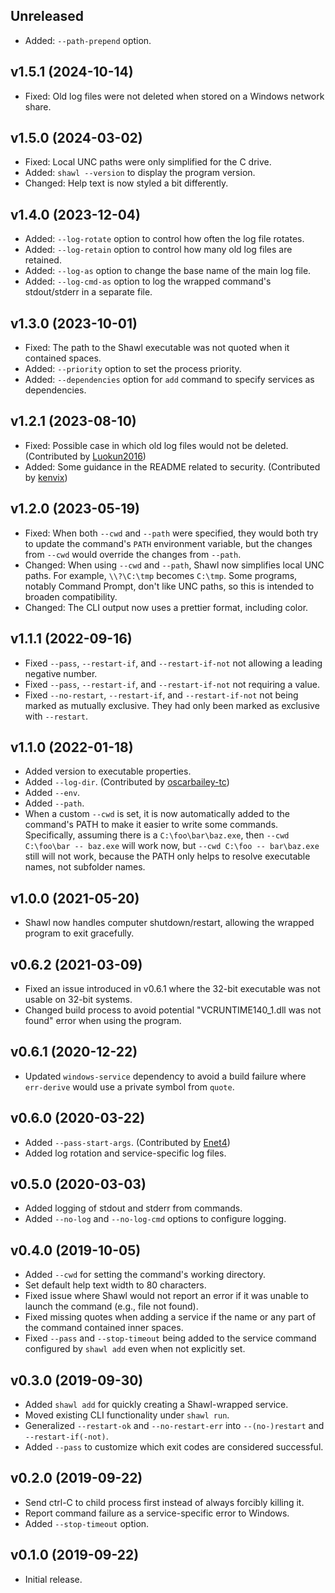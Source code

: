 ## Unreleased

* Added: `--path-prepend` option.

## v1.5.1 (2024-10-14)

* Fixed: Old log files were not deleted when stored on a Windows network share.

## v1.5.0 (2024-03-02)

* Fixed: Local UNC paths were only simplified for the C drive.
* Added: `shawl --version` to display the program version.
* Changed: Help text is now styled a bit differently.

## v1.4.0 (2023-12-04)

* Added: `--log-rotate` option to control how often the log file rotates.
* Added: `--log-retain` option to control how many old log files are retained.
* Added: `--log-as` option to change the base name of the main log file.
* Added: `--log-cmd-as` option to log the wrapped command's stdout/stderr in a separate file.

## v1.3.0 (2023-10-01)

* Fixed: The path to the Shawl executable was not quoted when it contained spaces.
* Added: `--priority` option to set the process priority.
* Added: `--dependencies` option for `add` command to specify services as dependencies.

## v1.2.1 (2023-08-10)

* Fixed: Possible case in which old log files would not be deleted.
  (Contributed by [Luokun2016](https://github.com/mtkennerly/shawl/pull/33))
* Added: Some guidance in the README related to security.
  (Contributed by [kenvix](https://github.com/mtkennerly/shawl/pull/32))

## v1.2.0 (2023-05-19)

* Fixed: When both `--cwd` and `--path` were specified,
  they would both try to update the command's `PATH` environment variable,
  but the changes from `--cwd` would override the changes from `--path`.
* Changed: When using `--cwd` and `--path`, Shawl now simplifies local UNC paths.
  For example, `\\?\C:\tmp` becomes `C:\tmp`.
  Some programs, notably Command Prompt, don't like UNC paths, so this is intended to broaden compatibility.
* Changed: The CLI output now uses a prettier format, including color.

## v1.1.1 (2022-09-16)

* Fixed `--pass`, `--restart-if`, and `--restart-if-not` not allowing a leading negative number.
* Fixed `--pass`, `--restart-if`, and `--restart-if-not` not requiring a value.
* Fixed `--no-restart`, `--restart-if`, and `--restart-if-not` not being marked as mutually exclusive.
  They had only been marked as exclusive with `--restart`.

## v1.1.0 (2022-01-18)

* Added version to executable properties.
* Added `--log-dir`.
  (Contributed by [oscarbailey-tc](https://github.com/mtkennerly/shawl/pull/19))
* Added `--env`.
* Added `--path`.
* When a custom `--cwd` is set, it is now automatically added to the command's
  PATH to make it easier to write some commands. Specifically, assuming there
  is a `C:\foo\bar\baz.exe`, then `--cwd C:\foo\bar -- baz.exe` will work now,
  but `--cwd C:\foo -- bar\baz.exe` still will not work, because the PATH only
  helps to resolve executable names, not subfolder names.

## v1.0.0 (2021-05-20)

* Shawl now handles computer shutdown/restart, allowing the wrapped program
  to exit gracefully.

## v0.6.2 (2021-03-09)

* Fixed an issue introduced in v0.6.1 where the 32-bit executable was not
  usable on 32-bit systems.
* Changed build process to avoid potential "VCRUNTIME140_1.dll was not found"
  error when using the program.

## v0.6.1 (2020-12-22)

* Updated `windows-service` dependency to avoid a build failure where
  `err-derive` would use a private symbol from `quote`.

## v0.6.0 (2020-03-22)

* Added `--pass-start-args`.
  (Contributed by [Enet4](https://github.com/mtkennerly/shawl/pull/6))
* Added log rotation and service-specific log files.

## v0.5.0 (2020-03-03)

* Added logging of stdout and stderr from commands.
* Added `--no-log` and `--no-log-cmd` options to configure logging.

## v0.4.0 (2019-10-05)

* Added `--cwd` for setting the command's working directory.
* Set default help text width to 80 characters.
* Fixed issue where Shawl would not report an error if it was unable to
  launch the command (e.g., file not found).
* Fixed missing quotes when adding a service if the name or any part of
  the command contained inner spaces.
* Fixed `--pass` and `--stop-timeout` being added to the service command
  configured by `shawl add` even when not explicitly set.

## v0.3.0 (2019-09-30)

* Added `shawl add` for quickly creating a Shawl-wrapped service.
* Moved existing CLI functionality under `shawl run`.
* Generalized `--restart-ok` and `--no-restart-err` into
  `--(no-)restart` and `--restart-if(-not)`.
* Added `--pass` to customize which exit codes are considered successful.

## v0.2.0 (2019-09-22)

* Send ctrl-C to child process first instead of always forcibly killing it.
* Report command failure as a service-specific error to Windows.
* Added `--stop-timeout` option.

## v0.1.0 (2019-09-22)

* Initial release.
